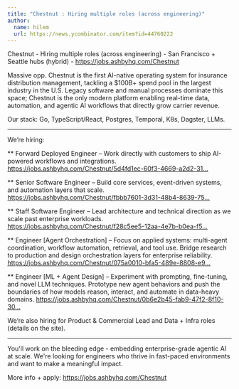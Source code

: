 ```yaml
---
title: "Chestnut : Hiring multiple roles (across engineering)"
author:
  name: hilem
  url: https://news.ycombinator.com/item?id=44760222
---
```

Chestnut - Hiring multiple roles (across engineering) - San Francisco + Seattle hubs (hybrid) - <a href="https:&#x2F;&#x2F;jobs.ashbyhq.com&#x2F;Chestnut" rel="nofollow">https:&#x2F;&#x2F;jobs.ashbyhq.com&#x2F;Chestnut</a>

Massive opp. Chestnut is the first AI-native operating system for insurance distribution management, tackling a $100B+ spend pool in the largest industry in the U.S. Legacy software and manual processes dominate this space; Chestnut is the only modern platform enabling real-time data, automation, and agentic AI workflows that directly grow carrier revenue.

Our stack: Go, TypeScript&#x2F;React, Postgres, Temporal, K8s, Dagster, LLMs.

******

We’re hiring:

** Forward Deployed Engineer – Work directly with customers to ship AI-powered workflows and integrations. <a href="https:&#x2F;&#x2F;jobs.ashbyhq.com&#x2F;Chestnut&#x2F;5d4fd1ec-60f3-4669-a2d2-31adf2654865" rel="nofollow">https:&#x2F;&#x2F;jobs.ashbyhq.com&#x2F;Chestnut&#x2F;5d4fd1ec-60f3-4669-a2d2-31...</a>

** Senior Software Engineer – Build core services, event-driven systems, and automation layers that scale. <a href="https:&#x2F;&#x2F;jobs.ashbyhq.com&#x2F;Chestnut&#x2F;fbbb7601-3d31-48b4-8639-7530cd1afbd0" rel="nofollow">https:&#x2F;&#x2F;jobs.ashbyhq.com&#x2F;Chestnut&#x2F;fbbb7601-3d31-48b4-8639-75...</a>

** Staff Software Engineer – Lead architecture and technical direction as we scale past enterprise workloads. <a href="https:&#x2F;&#x2F;jobs.ashbyhq.com&#x2F;Chestnut&#x2F;f28c5ee5-12aa-4e7b-b0ea-f593c0b855a8" rel="nofollow">https:&#x2F;&#x2F;jobs.ashbyhq.com&#x2F;Chestnut&#x2F;f28c5ee5-12aa-4e7b-b0ea-f5...</a>

** Engineer [Agent Orchestration] – Focus on applied systems: multi-agent coordination, workflow automation, retrieval, and tool use. Bridge research to production and design orchestration layers for enterprise reliability. <a href="https:&#x2F;&#x2F;jobs.ashbyhq.com&#x2F;Chestnut&#x2F;075a0010-bfa5-489e-8808-e901df072595" rel="nofollow">https:&#x2F;&#x2F;jobs.ashbyhq.com&#x2F;Chestnut&#x2F;075a0010-bfa5-489e-8808-e9...</a>

** Engineer [ML + Agent Design] – Experiment with prompting, fine-tuning, and novel LLM techniques. Prototype new agent behaviors and push the boundaries of how models reason, interact, and automate in data-heavy domains. <a href="https:&#x2F;&#x2F;jobs.ashbyhq.com&#x2F;Chestnut&#x2F;0b6e2b45-fab9-47f2-8f10-3057e3fd9c26" rel="nofollow">https:&#x2F;&#x2F;jobs.ashbyhq.com&#x2F;Chestnut&#x2F;0b6e2b45-fab9-47f2-8f10-30...</a>

We’re also hiring for Product &amp; Commercial Lead and Data + Infra roles (details on the site).

******

You&#x27;ll work on the bleeding edge - embedding enterprise-grade agentic AI at scale. We&#x27;re looking for engineers who thrive in fast-paced environments and want to make a meaningful impact.

More info + apply: <a href="https:&#x2F;&#x2F;jobs.ashbyhq.com&#x2F;Chestnut" rel="nofollow">https:&#x2F;&#x2F;jobs.ashbyhq.com&#x2F;Chestnut</a>
<JobApplication />
